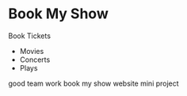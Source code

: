 # Book My Show
</hl>
Book Tickets
<ul>
<li> Movies </li>
<li> Concerts</li>
<li> Plays</li>
</ul>
good team work
book my show website
mini project

